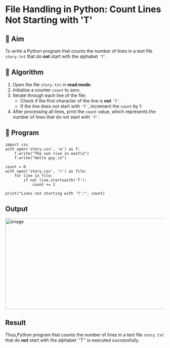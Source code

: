 # File Handling in Python: Count Lines Not Starting with 'T'

## 🎯 Aim
To write a Python program that counts the number of lines in a text file `story.txt` that do **not** start with the alphabet `'T'`.

## 🧠 Algorithm
1. Open the file `story.txt` in **read mode**.
2. Initialize a counter `count` to zero.
3. Iterate through each line of the file:
   - Check if the first character of the line is **not** `'T'`.
   - If the line does not start with `'T'`, increment the `count` by 1.
4. After processing all lines, print the `count` value, which represents the number of lines that do not start with `'T'`.

## 🧾 Program
```
import csv
with open('story.csv', 'w') as f:
    f.write("The sun rise in east\n")
    f.write("Hello guy.\n")

count = 0
with open('story.csv', 'r') as file:
    for line in file:
        if not line.startswith('T'):
            count += 1

print("Lines not starting with 'T':", count)
```

## Output
<img width="1121" height="287" alt="image" src="https://github.com/user-attachments/assets/ff1a7e70-1676-4585-b75a-31512fc41b0f" />


## Result
Thus,Python program that counts the number of lines in a text file `story.txt` that do **not** start with the alphabet `'T'' is executed successfully.
